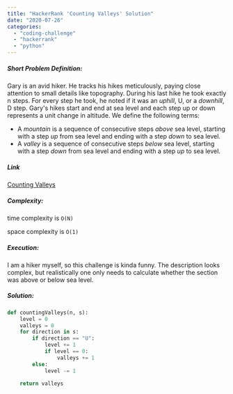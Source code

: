 ```yaml
---
title: "HackerRank 'Counting Valleys' Solution"
date: "2020-07-26"
categories: 
  - "coding-challenge"
  - "hackerrank"
  - "python"
---
```


##### Short Problem Definition:

Gary is an avid hiker. He tracks his hikes meticulously, paying close attention to small details like topography. During his last hike he took exactly n steps. For every step he took, he noted if it was an _uphill_, U, or a _downhill_, D step. Gary's hikes start and end at sea level and each step up or down represents a unit change in altitude. We define the following terms:

- A _mountain_ is a sequence of consecutive steps _above_ sea level, starting with a step _up_ from sea level and ending with a step _down_ to sea level.
- A _valley_ is a sequence of consecutive steps _below_ sea level, starting with a step _down_ from sea level and ending with a step _up_ to sea level.

##### Link

[Counting Valleys](https://www.hackerrank.com/challenges/counting-valleys/problem)

##### Complexity:

time complexity is `O(N)`

space complexity is `O(1)`

##### Execution:

I am a hiker myself, so this challenge is kinda funny. The description looks complex, but realistically one only needs to calculate whether the section was above or below sea level.

##### Solution:

```python
def countingValleys(n, s):
    level = 0
    valleys = 0
    for direction in s:
        if direction == "U":
            level += 1
            if level == 0:
                valleys += 1
        else:
            level -= 1
            
    return valleys
```
